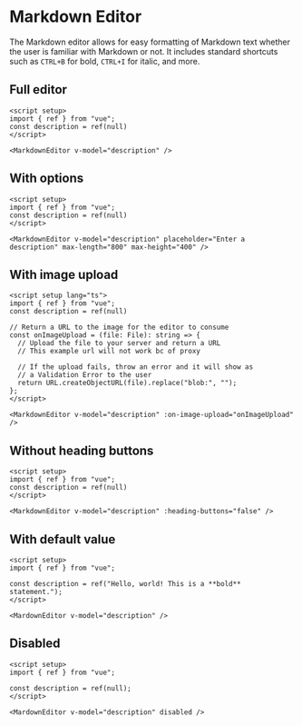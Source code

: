 # Markdown Editor
<script setup>
import { ref } from "vue";

const description = ref(null);
const description1 = ref(null);
const description2 = ref(null);
const description3 = ref(null);

const description4 = ref("Hello, world! This is a **bold** statement.");

const isDisabled = ref(false);

const onImageUpload = (file) => {
  return URL.createObjectURL(file).replace("blob:", "");
};
</script>

The Markdown editor allows for easy formatting of Markdown text whether the user is familiar with Markdown or not. It includes standard shortcuts such as `CTRL+B` for bold, `CTRL+I` for italic, and more. 

## Full editor
<DemoContainer>
  <MarkdownEditor v-model="description" />
</DemoContainer>

```vue
<script setup>
import { ref } from "vue";
const description = ref(null)
</script>

<MarkdownEditor v-model="description" />
```

## With options
<DemoContainer>
  <MarkdownEditor v-model="description1" placeholder="Enter a description" max-length="800" max-height="400" />
</DemoContainer>

```vue
<script setup>
import { ref } from "vue";
const description = ref(null)
</script>

<MarkdownEditor v-model="description" placeholder="Enter a description" max-length="800" max-height="400" />
```

## With image upload
<DemoContainer>
  <MarkdownEditor v-model="description2" :on-image-upload="onImageUpload" />
</DemoContainer>

```vue
<script setup lang="ts">
import { ref } from "vue";
const description = ref(null)

// Return a URL to the image for the editor to consume
const onImageUpload = (file: File): string => {
  // Upload the file to your server and return a URL
  // This example url will not work bc of proxy

  // If the upload fails, throw an error and it will show as
  // a Validation Error to the user
  return URL.createObjectURL(file).replace("blob:", "");
};
</script>

<MarkdownEditor v-model="description" :on-image-upload="onImageUpload" />
```

## Without heading buttons
<DemoContainer>
  <MarkdownEditor v-model="description3" :heading-buttons="false" />
</DemoContainer>

```vue
<script setup>
import { ref } from "vue";
const description = ref(null)
</script>

<MarkdownEditor v-model="description" :heading-buttons="false" />
```

## With default value
<DemoContainer>
  <MarkdownEditor v-model="description4" />
</DemoContainer>

```vue
<script setup>
import { ref } from "vue";

const description = ref("Hello, world! This is a **bold** statement.");
</script>

<MardownEditor v-model="description" />
```

## Disabled
<DemoContainer>
  <Toggle v-model="isDisabled" label="Disabled" />
  <MarkdownEditor v-model="description" :disabled="isDisabled" />
</DemoContainer>

```vue
<script setup>
import { ref } from "vue";

const description = ref(null);
</script>

<MardownEditor v-model="description" disabled />
```
